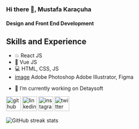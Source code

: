### Hi there 👋, Mustafa Karaçuha
#### Design and Front End Development


## Skills and Experience

* 💥 React JS
* 💫 Vue JS
* 💻 HTML, CSS, JS
* [image](https://user-images.githubusercontent.com/50197477/178143078-243d715b-ec40-49d1-99bf-5ff0a7a96158.png) Adobe Photoshop
Adobe Illustrator, Figma



- 🔭 I’m currently working on Detaysoft 


[<img src='https://cdn.jsdelivr.net/npm/simple-icons@3.0.1/icons/github.svg' alt='github' height='40'>](https://github.com/mustafakaracuha)  [<img src='https://cdn.jsdelivr.net/npm/simple-icons@3.0.1/icons/linkedin.svg' alt='linkedin' height='40'>](https://www.linkedin.com/in/mustafakaracuha/)  [<img src='https://cdn.jsdelivr.net/npm/simple-icons@3.0.1/icons/instagram.svg' alt='instagram' height='40'>](https://www.instagram.com/muskaracuha/)  [<img src='https://cdn.jsdelivr.net/npm/simple-icons@3.0.1/icons/twitter.svg' alt='twitter' height='40'>](https://twitter.com/muskaracuha)  

![GitHub streak stats](https://github-readme-streak-stats.herokuapp.com/?user=mustafakaracuha)  

